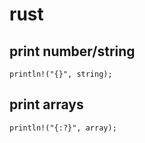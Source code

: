 # rust

## print number/string

```
println!("{}", string);
```

## print arrays

```
println!("{:?}", array);
```